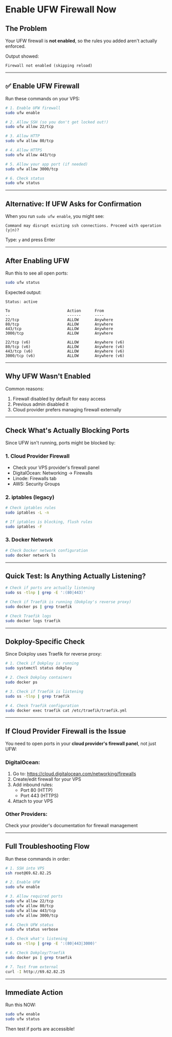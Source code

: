 # Enable UFW Firewall Now

## The Problem

Your UFW firewall is **not enabled**, so the rules you added aren't actually enforced.

Output showed:
```
Firewall not enabled (skipping reload)
```

---

## ✅ Enable UFW Firewall

Run these commands on your VPS:

```bash
# 1. Enable UFW firewall
sudo ufw enable

# 2. Allow SSH (so you don't get locked out!)
sudo ufw allow 22/tcp

# 3. Allow HTTP
sudo ufw allow 80/tcp

# 4. Allow HTTPS
sudo ufw allow 443/tcp

# 5. Allow your app port (if needed)
sudo ufw allow 3000/tcp

# 6. Check status
sudo ufw status
```

---

## Alternative: If UFW Asks for Confirmation

When you run `sudo ufw enable`, you might see:

```
Command may disrupt existing ssh connections. Proceed with operation (y|n)?
```

Type: `y` and press Enter

---

## After Enabling UFW

Run this to see all open ports:

```bash
sudo ufw status
```

Expected output:
```
Status: active

To                         Action      From
--                         ------      ----
22/tcp                     ALLOW       Anywhere
80/tcp                     ALLOW       Anywhere
443/tcp                    ALLOW       Anywhere
3000/tcp                   ALLOW       Anywhere

22/tcp (v6)                ALLOW       Anywhere (v6)
80/tcp (v6)                ALLOW       Anywhere (v6)
443/tcp (v6)               ALLOW       Anywhere (v6)
3000/tcp (v6)              ALLOW       Anywhere (v6)
```

---

## Why UFW Wasn't Enabled

Common reasons:
1. Firewall disabled by default for easy access
2. Previous admin disabled it
3. Cloud provider prefers managing firewall externally

---

## Check What's Actually Blocking Ports

Since UFW isn't running, ports might be blocked by:

### 1. Cloud Provider Firewall
- Check your VPS provider's firewall panel
- DigitalOcean: Networking → Firewalls
- Linode: Firewalls tab
- AWS: Security Groups

### 2. iptables (legacy)
```bash
# Check iptables rules
sudo iptables -L -n

# If iptables is blocking, flush rules
sudo iptables -F
```

### 3. Docker Network
```bash
# Check Docker network configuration
sudo docker network ls
```

---

## Quick Test: Is Anything Actually Listening?

```bash
# Check if ports are actually listening
sudo ss -tlnp | grep -E ':(80|443)'

# Check if Traefik is running (Dokploy's reverse proxy)
sudo docker ps | grep traefik

# Check Traefik logs
sudo docker logs traefik
```

---

## Dokploy-Specific Check

Since Dokploy uses Traefik for reverse proxy:

```bash
# 1. Check if Dokploy is running
sudo systemctl status dokploy

# 2. Check Dokploy containers
sudo docker ps

# 3. Check if Traefik is listening
sudo ss -tlnp | grep traefik

# 4. Check Traefik configuration
sudo docker exec traefik cat /etc/traefik/traefik.yml
```

---

## If Cloud Provider Firewall is the Issue

You need to open ports in your **cloud provider's firewall panel**, not just UFW:

### DigitalOcean:
1. Go to: https://cloud.digitalocean.com/networking/firewalls
2. Create/edit firewall for your VPS
3. Add inbound rules:
   - Port 80 (HTTP)
   - Port 443 (HTTPS)
4. Attach to your VPS

### Other Providers:
Check your provider's documentation for firewall management

---

## Full Troubleshooting Flow

Run these commands in order:

```bash
# 1. SSH into VPS
ssh root@69.62.82.25

# 2. Enable UFW
sudo ufw enable

# 3. Allow required ports
sudo ufw allow 22/tcp
sudo ufw allow 80/tcp
sudo ufw allow 443/tcp
sudo ufw allow 3000/tcp

# 4. Check UFW status
sudo ufw status verbose

# 5. Check what's listening
sudo ss -tlnp | grep -E ':(80|443|3000)'

# 6. Check Dokploy/Traefik
sudo docker ps | grep traefik

# 7. Test from external
curl -I http://69.62.82.25
```

---

## Immediate Action

Run this NOW:

```bash
sudo ufw enable
sudo ufw status
```

Then test if ports are accessible!

